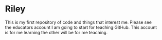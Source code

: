 # Riley
This is my first repository of code and things that interest me.  Please see the educators account I am going to start for teaching GitHub.  This account is for me learning the other will be for me teaching.
